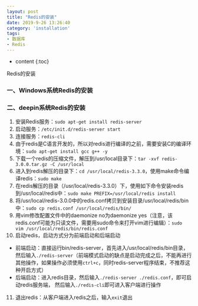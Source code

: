 ```yaml
---
layout: post
title: "Redis的安装"
date: 2019-9-26 13:26:40
category: 'installation'
tags:
- 数据库
- Redis
---
```

* content
{:toc}

Redis的安装
















### 一、Windows系统Redis的安装


### 二、deepin系统Redis的安装
1. 安装Redis服务：`sudo apt-get install redis-server`   
2. 启动服务：`/etc/init.d/redis-server start`  
3. 连接服务：`redis-cli`  
4. 由于redis是C语言开发的，所以对redis进行编译的之前，需要安装C的编译环境：`sudo apt-get install gcc g++ -y`  
5. 下载一个redis的压缩文件，解压到/usr/local目录下：`tar -xvf redis-3.0.0.tar.gz -C /usr/local`  
6. 进入到redis解压的目录下：`cd /usr/local/redis-3.3.0`，使用make命令编译redis：`sudo make`  
7. 在redis解压的目录（/usr/local/redis-3.3.0）下，使用如下命令安装redis到/usr/local/redis中：`sudo make PREFIX=/usr/local/redis install`  
8. 将/usr/local/redis-3.0.0中的redis.conf拷贝到安装目录/usr/local/redis/bin中：`sudo cp redis.conf /usr/local/redis/bin/`  
9. 用vim修改配置文件中的daemonize no为daemonize yes（注意，该redis.conf可能为只读文件，需要用sudo命令来打开vim进行编辑）：`sudo vim /usr/local/redis/bin/redis.conf`  
10. 启动redis，启动方式分为前端启动和后端启动  
- 前端启动：直接运行bin/redis-server，首先进入/usr/local/redis/bin目录，然后输入`./redis-server`（前端模式启动的缺点是启动完成之后，不能再进行其他操作，如果操作必须使用`ctrl+c`，同时redis-server程序结束，不推荐这种开启方式）  
- 后端启动：进入redis目录，然后输入`./redis-server ./redis.conf`，即可启动redis服务端， 然后输入`./redis-cli`即可进入客户端进行操作  
11. 退出redis：从客户端进入redis之后，输入`exit`退出  



